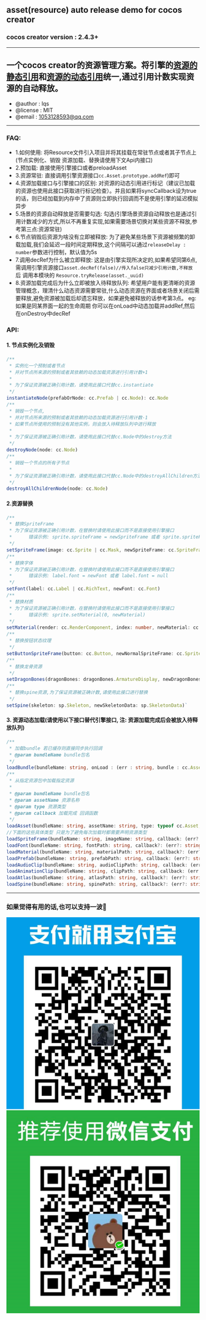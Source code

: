 ## asset(resource) auto release demo for cocos creator
### cocos creator version : 2.4.3+
---
一个cocos creator的资源管理方案。将引擎的[资源的静态引用](https://docs.cocos.com/creator/manual/zh/asset-manager/release-manager.html#%E8%B5%84%E6%BA%90%E7%9A%84%E9%9D%99%E6%80%81%E5%BC%95%E7%94%A8)和[资源的动态引用](https://docs.cocos.com/creator/manual/zh/asset-manager/release-manager.html#%E8%B5%84%E6%BA%90%E7%9A%84%E5%8A%A8%E6%80%81%E5%BC%95%E7%94%A8)统一,通过引用计数实现资源的自动释放。
--- 
- @author : lqs
- @license : MIT
- @email : 1053128593@qq.com  
---
### FAQ:
- 1.如何使用: 将Resource文件引入项目并将其挂载在常驻节点或者其子节点上(节点实例化、销毁 资源加载、替换请使用下文Api内接口)
- 2.预加载: 直接使用引擎接口或者preloadAsset
- 3.资源常驻: 直接调用引擎资源接口```cc.Asset.prototype.addRef```)即可
- 4.资源加载接口与引擎接口的区别: 对资源的动态引用进行标记（建议已加载的资源也使用此接口获取进行标记检查）。并且如果将syncCallback设为true的话，则已经加载到内存中了资源则立即执行回调而不是使用引擎的延迟模拟异步
- 5.场景的资源自动释放是否需要勾选: 勾选(引擎场景资源自动释放也是通过引用计数减少的方式,所以不再重复实现,如果需要场景切换对某些资源不释放,参考第三点:资源常驻)
- 6.节点销毁后资源为啥没有立即被释放: 为了避免某些场景下资源被频繁的卸载加载,我们会延迟一段时间定期释放,这个间隔可以通过```releaseDelay : number```参数进行控制，默认值为5s
- 7.调用decRef为什么被立即释放: 这是由引擎实现所决定的,如果希望同第6点,需调用引擎资源接口```asset.decRef(false)//传入false只减少引用计数,不释放 ``` 后 调用本模块的 ```Resource.tryRelease(asset._uuid)```
- 8.资源加载完成后为什么立即被放入待释放队列: 希望用户能有更清晰的资源管理概念，理清什么动态资源需要常驻,什么动态资源在界面或者场景关闭后需要释放,避免资源被加载后却遗忘释放，如果避免被释放的话参考第3点。
eg: 如果是同某界面一起的生命周期 你可以在onLoad中动态加载并addRef,然后在onDestroy中decRef
### API:
#### 1. 节点实例化及销毁
``` typescript
/** 
 * 实例化一个预制或者节点
 * 并对节点所来源的预制或者其依赖的动态加载资源进行引用计数+1
 * 
 * 为了保证资源被正确引用计数，请使用此接口代替cc.instantiate 
 */
instantiateNode(prefabOrNode: cc.Prefab | cc.Node): cc.Node
/**
 * 销毁一个节点,
 * 并对节点所来源的预制或者其依赖的动态加载资源进行引用计数-1 
 * 如果节点所使用的预制没有其他实例，则会放入待释放队列中进行释放
 * 
 * 为了保证资源被正确引用计数，请使用此接口代替cc.Node中的destroy方法
 */
destroyNode(node: cc.Node)
/**
 * 销毁一个节点的所有子节点
 * 
 * 为了保证资源被正确引用计数，请使用此接口代替cc.Node中的destroyAllChildren方法
 */
destroyAllChildrenNode(node: cc.Node)
```
#### 2.资源替换
``` typescript
/** 
 * 替换SpriteFrame 
 * 为了保证资源被正确引用计数，在替换时请使用此接口而不是直接使用引擎接口 
 *      错误示例: sprite.spriteFrame = newSpriteFrame 或者 sprite.spriteFrame = null
 */
setSpriteFrame(image: cc.Sprite | cc.Mask, newSpriteFrame: cc.SpriteFrame)
/** 
 * 替换字体
 * 为了保证资源被正确引用计数，在替换时请使用此接口而不是直接使用引擎接口 
 *      错误示例: label.font = newFont 或者 label.font = null
 */
setFont(label: cc.Label | cc.RichText, newFont: cc.Font)
/** 
 * 替换材质
 * 为了保证资源被正确引用计数，在替换时请使用此接口而不是直接使用引擎接口 
 *      错误示例: sprite.setMaterial(0, newMaterial)
 */
setMaterial(render: cc.RenderComponent, index: number, newMaterial: cc.Material) 
/**
 * 替换按钮状态纹理
 */
setButtonSpriteFrame(button: cc.Button, newNormalSpriteFrame: cc.SpriteFrame, newPressedSpriteFrame: cc.SpriteFrame, newHoverSpriteFrame: cc.SpriteFrame, newDisableSpriteFrame: cc.SpriteFrame)
/**
 * 替换龙骨资源
 */
setDragonBones(dragonBones: dragonBones.ArmatureDisplay, newDragonBonesAsset: dragonBones.DragonBonesAsset, newDragonBonesAltas: dragonBones.DragonBonesAtlasAsset)
/**
 * 替换spine资源,为了保证资源被正确计数,请使用此接口进行替换
 */
setSpine(skeleton: sp.Skeleton, newSkeletonData: sp.SkeletonData)`
```
#### 3. 资源动态加载(请使用以下接口替代引擎接口, 注: 资源加载完成后会被放入待释放队列)
``` typescript
/**
 * 加载bundle 若已缓存则直接同步执行回调
 * @param bundleName bundle包名
 */
loadBundle(bundleName: string, onLoad : (err : string, bundle : cc.AssetManager.Bundle)=> void)
/**
 * 从指定资源包中加载指定资源
 *
 * @param bundleName bundle包名
 * @param assetName 资源名称
 * @param type 资源类型
 * @param callback 加载完成 回调函数
 */
loadAsset(bundleName: string, assetName: string, type: typeof cc.Asset, callback?: (err?: string, asset?: cc.Asset) => void)
//下面的这些具体类型 只是为了避免每次加载时都需要声明资源类型 
loadSpriteFrame(bundleName: string, imageName: string, callback: (err?: string, spriteFrame?: cc.SpriteFrame) => void)
loadFont(bundleName: string, fontPath: string, callback?: (err?: string, font?: cc.Font) => void) 
loadMaterial(bundleName: string, materialPath: string, callback?: (err?: string, material?: cc.Material) => void) 
loadPrefab(bundleName: string, prefabPath: string, callback: (err?: string, prefab?: cc.Prefab) => void) 
loadAudioClip(bundleName: string, audioClipPath: string, callback: (err: string, clip: cc.AudioClip) => void) 
loadAnimationClip(bundleName: string, clipPath: string, callback: (err: string, clip: cc.AnimationClip) => void)
loadAtlas(bundleName: string, atlasPath: string, callback?: (err?: string, atlas?: cc.SpriteAtlas) => void)
loadSpine(bundleName: string, spinePath: string, callback?: (err?: string, spine?: sp.SkeletonData) => void)
```
---
### 如果觉得有用的话,也可以支持一波:pray:
![img](https://raw.githubusercontent.com/QinSheng-Li/qsbundle/master/images/alipay.jpg)
![img](https://raw.githubusercontent.com/QinSheng-Li/qsbundle/master/images/wechatpay.jpg)